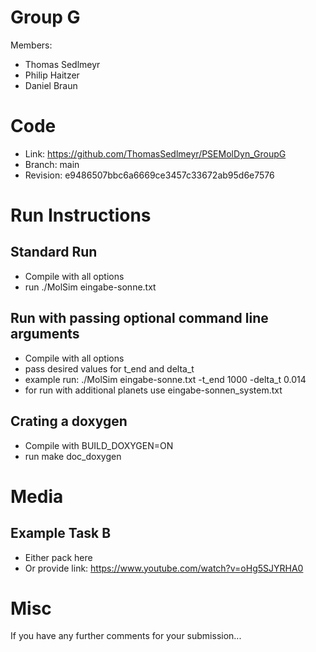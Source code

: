 # Group G #
Members:
* Thomas Sedlmeyr
* Philip Haitzer
* Daniel Braun

# Code #
* Link:     https://github.com/ThomasSedlmeyr/PSEMolDyn_GroupG
* Branch:   main
* Revision: e9486507bbc6a6669ce3457c33672ab95d6e7576

# Run Instructions #
## Standard Run ##
* Compile with all options
* run ./MolSim eingabe-sonne.txt

## Run with passing optional command line arguments ##
* Compile with all options
* pass desired values for t_end and delta_t
* example run: ./MolSim eingabe-sonne.txt -t_end 1000 -delta_t 0.014
* for run with additional planets use eingabe-sonnen_system.txt

## Crating a doxygen ##
* Compile with BUILD_DOXYGEN=ON
* run make doc_doxygen

# Media #
## Example Task B ##
* Either pack here
* Or provide link: https://www.youtube.com/watch?v=oHg5SJYRHA0

# Misc #
If you have any further comments for your submission...